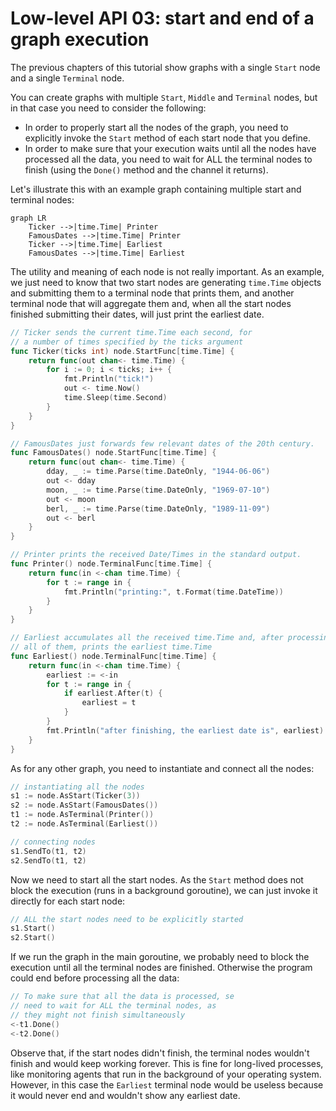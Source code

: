 # Low-level API 03: start and end of a graph execution

The previous chapters of this tutorial show graphs with a single `Start`
node and a single `Terminal` node.

You can create graphs with multiple `Start`, `Middle` and `Terminal` nodes,
but in that case you need to consider the following:

* In order to properly start all the nodes of the graph, you need to explicitly
  invoke the `Start` method of each start node that you define.
* In order to make sure that your execution waits until all the nodes have
  processed all the data, you need to wait for ALL the terminal nodes to
  finish (using the `Done()` method and the channel it returns).

Let's illustrate this with an example graph containing multiple start and
terminal nodes:

```mermaid
graph LR
    Ticker -->|time.Time| Printer
    FamousDates -->|time.Time| Printer
    Ticker -->|time.Time| Earliest
    FamousDates -->|time.Time| Earliest
```

The utility and meaning of each node is not really important. As an example,
we just need to know that two start nodes are generating `time.Time` objects
and submitting them to a terminal node that prints them, and another terminal
node that will aggregate them and, when all the start nodes finished submitting
their dates, will just print the earliest date.

```go
// Ticker sends the current time.Time each second, for
// a number of times specified by the ticks argument
func Ticker(ticks int) node.StartFunc[time.Time] {
	return func(out chan<- time.Time) {
		for i := 0; i < ticks; i++ {
			fmt.Println("tick!")
			out <- time.Now()
			time.Sleep(time.Second)
		}
	}
}

// FamousDates just forwards few relevant dates of the 20th century.
func FamousDates() node.StartFunc[time.Time] {
	return func(out chan<- time.Time) {
		dday, _ := time.Parse(time.DateOnly, "1944-06-06")
		out <- dday
		moon, _ := time.Parse(time.DateOnly, "1969-07-10")
		out <- moon
		berl, _ := time.Parse(time.DateOnly, "1989-11-09")
		out <- berl
	}
}

// Printer prints the received Date/Times in the standard output.
func Printer() node.TerminalFunc[time.Time] {
	return func(in <-chan time.Time) {
		for t := range in {
			fmt.Println("printing:", t.Format(time.DateTime))
		}
	}
}

// Earliest accumulates all the received time.Time and, after processing
// all of them, prints the earliest time.Time
func Earliest() node.TerminalFunc[time.Time] {
	return func(in <-chan time.Time) {
		earliest := <-in
		for t := range in {
			if earliest.After(t) {
				earliest = t
			}
		}
		fmt.Println("after finishing, the earliest date is", earliest)
	}
}
```

As for any other graph, you need to instantiate and connect all the nodes:

```go
// instantiating all the nodes
s1 := node.AsStart(Ticker(3))
s2 := node.AsStart(FamousDates())
t1 := node.AsTerminal(Printer())
t2 := node.AsTerminal(Earliest())

// connecting nodes
s1.SendTo(t1, t2)
s2.SendTo(t1, t2)
```

Now we need to start all the start nodes. As the `Start` method does not
block the execution (runs in a background goroutine), we can just invoke
it directly for each start node:

```go
// ALL the start nodes need to be explicitly started
s1.Start()
s2.Start()
```

If we run the graph in the main goroutine, we probably need to block the
execution until all the terminal nodes are finished. Otherwise the program
could end before processing all the data:

```go
// To make sure that all the data is processed, se
// need to wait for ALL the terminal nodes, as
// they might not finish simultaneously
<-t1.Done()
<-t2.Done()
```

Observe that, if the start nodes didn't finish, the terminal nodes wouldn't finish
and would keep working forever. This is fine for long-lived processes, like 
monitoring agents that run in the background of your operating system. However,
in this case the `Earliest` terminal node would be useless because it would never
end and wouldn't show any earliest date.
